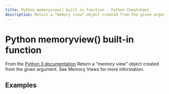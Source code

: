 ```yaml
---
title: Python memoryview() built-in function - Python Cheatsheet
description: Return a “memory view” object created from the given argument. See Memory Views for more information.
---
```


# Python memoryview() built-in function

<base-disclaimer>
  <base-disclaimer-title>
    From the <a target="_blank" href="https://docs.python.org/3/library/functions.html#memoryview">Python 3 documentation</a>
  </base-disclaimer-title>
  <base-disclaimer-content>
   Return a “memory view” object created from the given argument. See Memory Views for more information.
  </base-disclaimer-content>
</base-disclaimer>

## Examples

<!-- remove this tag to start editing this page -->
<empty-section />
<!-- remove this tag to start editing this page -->
